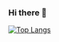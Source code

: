 ### Hi there 👋

[![Top Langs](https://github-readme-stats.vercel.app/api/top-langs/?username=queezz&layout=compact&theme=github_dark)](https://github.com/anuraghazra/github-readme-stats)

<!--
**Kshora/Kshora** is a ✨ _special_ ✨ repository because its `README.md` (this file) appears on your GitHub profile.

Here are some ideas to get you started:

- 🔭 I’m currently working on ...
- 🌱 I’m currently learning ...
- 👯 I’m looking to collaborate on ...
- 🤔 I’m looking for help with ...
- 💬 Ask me about ...
- 📫 How to reach me: ...
- 😄 Pronouns: ...
- ⚡ Fun fact: ...
-->
